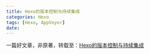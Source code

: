 ```yaml
---
title: Hexo的版本控制与持续集成
categories: Hexo
tags: [Hexo, AppVeyor]
date: 
---
```


一篇好文章，非原著，转载至：[Hexo的版本控制与持续集成](https://formulahendry.github.io/2016/12/04/hexo-ci/)